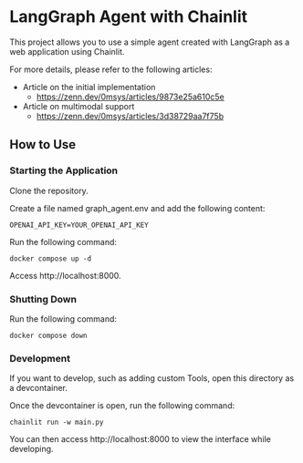 # LangGraph Agent with Chainlit

This project allows you to use a simple agent created with LangGraph as a web application using Chainlit.

For more details, please refer to the following articles:

- Article on the initial implementation
  - https://zenn.dev/0msys/articles/9873e25a610c5e
- Article on multimodal support
  - https://zenn.dev/0msys/articles/3d38729aa7f75b

## How to Use

### Starting the Application

Clone the repository.

Create a file named graph_agent.env and add the following content:
```
OPENAI_API_KEY=YOUR_OPENAI_API_KEY
```

Run the following command:
```
docker compose up -d
```

Access http://localhost:8000.

### Shutting Down

Run the following command:
```
docker compose down
```

### Development

If you want to develop, such as adding custom Tools, open this directory as a devcontainer.

Once the devcontainer is open, run the following command:

```
chainlit run -w main.py
```

You can then access http://localhost:8000 to view the interface while developing.
